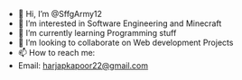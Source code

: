 - 👋 Hi, I’m @SffgArmy12
- 👀 I’m interested in Software Engineering and Minecraft
- 🌱 I’m currently learning Programming stuff
- 💞️ I’m looking to collaborate on Web development Projects
- 📫 How to reach me:
- Email: harjapkapoor22@gmail.com

<!---
SffgArmy12/SffgArmy12 is a ✨ special ✨ repository because its `README.md` (this file) appears on your GitHub profile.
You can click the Preview link to take a look at your changes.
--->
